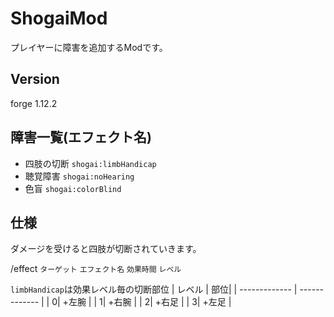 # ShogaiMod
プレイヤーに障害を追加するModです。
## Version
forge 1.12.2
## 障害一覧(エフェクト名)
* 四肢の切断 `shogai:limbHandicap`
* 聴覚障害 `shogai:noHearing`
* 色盲 `shogai:colorBlind`
## 仕様
ダメージを受けると四肢が切断されていきます。

/effect `ターゲット` `エフェクト名` `効果時間` `レベル`

 `limbHandicap`は効果レベル毎の切断部位
 | レベル | 部位|
| ------------- | ------------- |
| 0| +左腕 |
| 1| +右腕 |
| 2| +右足 |
| 3| +左足 |

